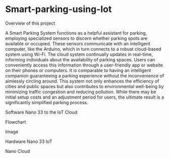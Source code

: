 # Smart-parking-using-Iot

Overview of this project

A Smart Parking System functions as a helpful assistant for parking, employing specialized sensors to discern whether parking spots are available or occupied. 
These sensors communicate with an intelligent computer, like the Arduino, which in turn connects to a robust cloud-based system using Wi-Fi. 
The cloud system continually updates in real-time, informing individuals about the availability of parking spaces. 
Users can conveniently access this information through a user-friendly app or website on their phones or computers. 
It is comparable to having an intelligent companion guaranteeing a parking experience without the inconvenience of aimlessly circling around. 
This system not only enhances the efficiency of cities and public spaces but also contributes to environmental well-being by minimizing traffic congestion and reducing pollution. 
While there may be initial setup costs and an adjustment period for users, the ultimate result is a significantly simplified parking process.

Software
Nano 33 to the IoT Cloud

Flowchart

Image

Hardware
Nano 33 IoT

Nano Cloud
